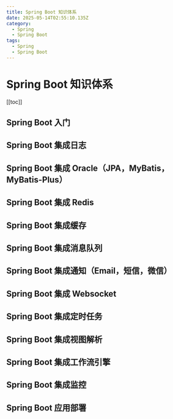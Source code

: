 ```yaml
---
title: Spring Boot 知识体系
date: 2025-05-14T02:55:10.135Z
category:
  - Spring
  - Spring Boot
tags:
  - Spring
  - Spring Boot
---
```


# Spring Boot 知识体系
[[toc]]
## Spring Boot 入门
<!-- @include:./spring-boot-hello-world-intro.md -->

## Spring Boot 集成日志

## Spring Boot 集成 Oracle（JPA，MyBatis，MyBatis-Plus）

## Spring Boot 集成 Redis
<!-- @include:./spring-boot-redis-intro.md -->
## Spring Boot 集成缓存

## Spring Boot 集成消息队列

## Spring Boot 集成通知（Email，短信，微信）

## Spring Boot 集成 Websocket

## Spring Boot 集成定时任务

## Spring Boot 集成视图解析

## Spring Boot 集成工作流引擎

## Spring Boot 集成监控

## Spring Boot 应用部署
